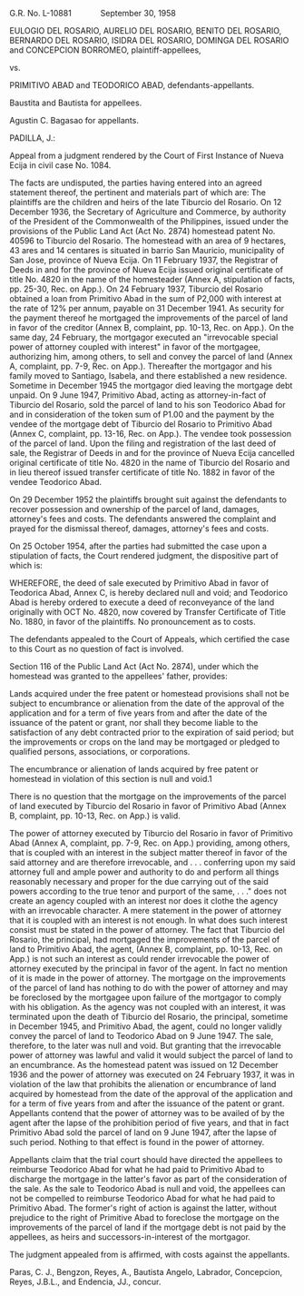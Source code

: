 G.R. No. L-10881             September 30, 1958

  

EULOGIO DEL ROSARIO, AURELIO DEL ROSARIO, BENITO DEL ROSARIO, BERNARDO DEL ROSARIO, ISIDRA DEL ROSARIO, DOMINGA DEL ROSARIO and CONCEPCION BORROMEO, plaintiff-appellees,

vs.

PRIMITIVO ABAD and TEODORICO ABAD, defendants-appellants.

  

Baustita and Bautista for appellees.

Agustin C. Bagasao for appellants.

  

PADILLA, J.:

  

Appeal from a judgment rendered by the Court of First Instance of Nueva Ecija in civil case No. 1084.

  

The facts are undisputed, the parties having entered into an agreed statement thereof, the pertinent and materials part of which are: The plaintiffs are the children and heirs of the late Tiburcio del Rosario. On 12 December 1936, the Secretary of Agriculture and Commerce, by authority of the President of the Commonwealth of the Philippines, issued under the provisions of the Public Land Act (Act No. 2874) homestead patent No. 40596 to Tiburcio del Rosario. The homestead with an area of 9 hectares, 43 ares and 14 centares is situated in barrio San Mauricio, municipality of San Jose, province of Nueva Ecija. On 11 February 1937, the Registrar of Deeds in and for the province of Nueva Ecija issued original certificate of title No. 4820 in the name of the homesteader (Annex A, stipulation of facts, pp. 25-30, Rec. on App.). On 24 February 1937, Tiburcio del Rosario obtained a loan from Primitivo Abad in the sum of P2,000 with interest at the rate of 12% per annum, payable on 31 December 1941. As security for the payment thereof he mortgaged the improvements of the parcel of land in favor of the creditor (Annex B, complaint, pp. 10-13, Rec. on App.). On the same day, 24 February, the mortgagor executed an "irrevocable special power of attorney coupled with interest" in favor of the mortgagee, authorizing him, among others, to sell and convey the parcel of land (Annex A, complaint, pp. 7-9, Rec. on App.). Thereafter the mortgagor and his family moved to Santiago, Isabela, and there established a new residence. Sometime in December 1945 the mortgagor died leaving the mortgage debt unpaid. On 9 June 1947, Primitivo Abad, acting as attorney-in-fact of Tiburcio del Rosario, sold the parcel of land to his son Teodorico Abad for and in consideration of the token sum of P1.00 and the payment by the vendee of the mortgage debt of Tiburcio del Rosario to Primitivo Abad (Annex C, complaint, pp. 13-16, Rec. on App.). The vendee took possession of the parcel of land. Upon the filing and registration of the last deed of sale, the Registrar of Deeds in and for the province of Nueva Ecija cancelled original certificate of title No. 4820 in the name of Tiburcio del Rosario and in lieu thereof issued transfer certificate of title No. 1882 in favor of the vendee Teodorico Abad.

  

On 29 December 1952 the plaintiffs brought suit against the defendants to recover possession and ownership of the parcel of land, damages, attorney's fees and costs. The defendants answered the complaint and prayed for the dismissal thereof, damages, attorney's fees and costs.

  

On 25 October 1954, after the parties had submitted the case upon a stipulation of facts, the Court rendered judgment, the dispositive part of which is:

  

WHEREFORE, the deed of sale executed by Primitivo Abad in favor of Teodorica Abad, Annex C, is hereby declared null and void; and Teodorico Abad is hereby ordered to execute a deed of reconveyance of the land originally with OCT No. 4820, now covered by Transfer Certificate of Title No. 1880, in favor of the plaintiffs. No pronouncement as to costs.

  

The defendants appealed to the Court of Appeals, which certified the case to this Court as no question of fact is involved.

  

Section 116 of the Public Land Act (Act No. 2874), under which the homestead was granted to the appellees' father, provides:

  

Lands acquired under the free patent or homestead provisions shall not be subject to encumbrance or alienation from the date of the approval of the application and for a term of five years from and after the date of the issuance of the patent or grant, nor shall they become liable to the satisfaction of any debt contracted prior to the expiration of said period; but the improvements or crops on the land may be mortgaged or pledged to qualified persons, associations, or corporations.

  

The encumbrance or alienation of lands acquired by free patent or homestead in violation of this section is null and void.1

  

There is no question that the mortgage on the improvements of the parcel of land executed by Tiburcio del Rosario in favor of Primitivo Abad (Annex B, complaint, pp. 10-13, Rec. on App.) is valid.

  

The power of attorney executed by Tiburcio del Rosario in favor of Primitivo Abad (Annex A, complaint, pp. 7-9, Rec. on App.) providing, among others, that is coupled with an interest in the subject matter thereof in favor of the said attorney and are therefore irrevocable, and . . . conferring upon my said attorney full and ample power and authority to do and perform all things reasonably necessary and proper for the due carrying out of the said powers according to the true tenor and purport of the same, . . ." does not create an agency coupled with an interest nor does it clothe the agency with an irrevocable character. A mere statement in the power of attorney that it is coupled with an interest is not enough. In what does such interest consist must be stated in the power of attorney. The fact that Tiburcio del Rosario, the principal, had mortgaged the improvements of the parcel of land to Primitivo Abad, the agent, (Annex B, complaint, pp. 10-13, Rec. on App.) is not such an interest as could render irrevocable the power of attorney executed by the principal in favor of the agent. In fact no mention of it is made in the power of attorney. The mortgage on the improvements of the parcel of land has nothing to do with the power of attorney and may be foreclosed by the mortgagee upon failure of the mortgagor to comply with his obligation. As the agency was not coupled with an interest, it was terminated upon the death of Tiburcio del Rosario, the principal, sometime in December 1945, and Primitivo Abad, the agent, could no longer validly convey the parcel of land to Teodorico Abad on 9 June 1947. The sale, therefore, to the later was null and void. But granting that the irrevocable power of attorney was lawful and valid it would subject the parcel of land to an encumbrance. As the homestead patent was issued on 12 December 1936 and the power of attorney was executed on 24 February 1937, it was in violation of the law that prohibits the alienation or encumbrance of land acquired by homestead from the date of the approval of the application and for a term of five years from and after the issuance of the patent or grant. Appellants contend that the power of attorney was to be availed of by the agent after the lapse of the prohibition period of five years, and that in fact Primitivo Abad sold the parcel of land on 9 June 1947, after the lapse of such period. Nothing to that effect is found in the power of attorney.

  

Appellants claim that the trial court should have directed the appellees to reimburse Teodorico Abad for what he had paid to Primitivo Abad to discharge the mortgage in the latter's favor as part of the consideration of the sale. As the sale to Teodorico Abad is null and void, the appellees can not be compelled to reimburse Teodorico Abad for what he had paid to Primitivo Abad. The former's right of action is against the latter, without prejudice to the right of Primitive Abad to foreclose the mortgage on the improvements of the parcel of land if the mortgage debt is not paid by the appellees, as heirs and successors-in-interest of the mortgagor.

  

The judgment appealed from is affirmed, with costs against the appellants.

  

Paras, C. J., Bengzon, Reyes, A., Bautista Angelo, Labrador, Concepcion, Reyes, J.B.L., and Endencia, JJ., concur.